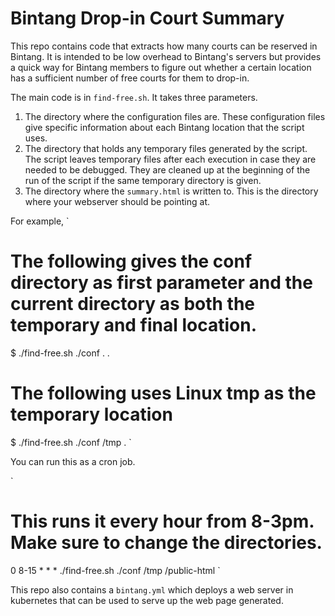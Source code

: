 # Bintang Drop-in Court Summary

This repo contains code that extracts how many courts can be reserved in Bintang.  It is intended to be low overhead to Bintang's servers but provides a quick way for Bintang members to figure out whether a certain location has a sufficient number of free courts for them to drop-in. 

The main code is in `find-free.sh`.  It takes three parameters.  
  1. The directory where the configuration files are.  These configuration files give specific information about each Bintang location that the script uses.
  1. The directory that holds any temporary files generated by the script.  The script leaves temporary files after each execution in case they are needed to be debugged.  They are cleaned up at the beginning of the run of the script if the same temporary directory is given.
  1. The directory where the `summary.html` is written to.  This is the directory where your webserver should be pointing at.

For example,
`
# The following gives  the conf directory as first parameter and the current directory as both the temporary and final location.
$ ./find-free.sh ./conf . .

# The following uses Linux tmp as the temporary location
$ ./find-free.sh ./conf /tmp .
`

You can run this as a cron job.  

`
# This runs it every hour from 8-3pm.  Make sure to change the directories.
0 8-15 * * * ./find-free.sh ./conf /tmp /public-html
`

This repo also contains a `bintang.yml` which deploys a web server in kubernetes that can be used to serve up the web page generated.
